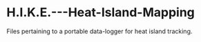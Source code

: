 # H.I.K.E.---Heat-Island-Mapping
Files pertaining to a portable data-logger for heat island tracking.
